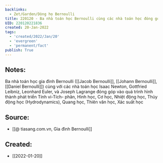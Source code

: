 ```yaml
---
backlinks:
  - Zet/Garden/Dòng họ Bernoulli
title: 220120 - Ba nhà toán học Bernoulli cùng các nhà toán học đóng góp trong nhiều lĩnh vực
UID: 220120221836
created: 20-Jan-2022
tags:
  - 'created/2022/Jan/20'
  - 'evergreen'
  - 'permanent/fact'
publish: True
---
```

## Notes:
Ba nhà toán học gia đình Bernoulli ([[Jacob Bernoulli]], [[Johann Bernoulli]], [[Daniel Bernoulli]]) cùng với các nhà toán học Isaac Newton, Gottfried Leibniz, Leonhard Euler, và Joseph Lagrange đóng góp vào quá trình hình thành phát triển Tính vi-Tích- phân, Hình học, Cơ học, Nhiệt động học, Thủy động học (Hydrodynamics), Quang học, Thiên văn học, Xác suất học

## Source:
- [[@ tiasang.com.vn, Gia đình Bernoulli]]

## Created:
- [[2022-01-20]]
